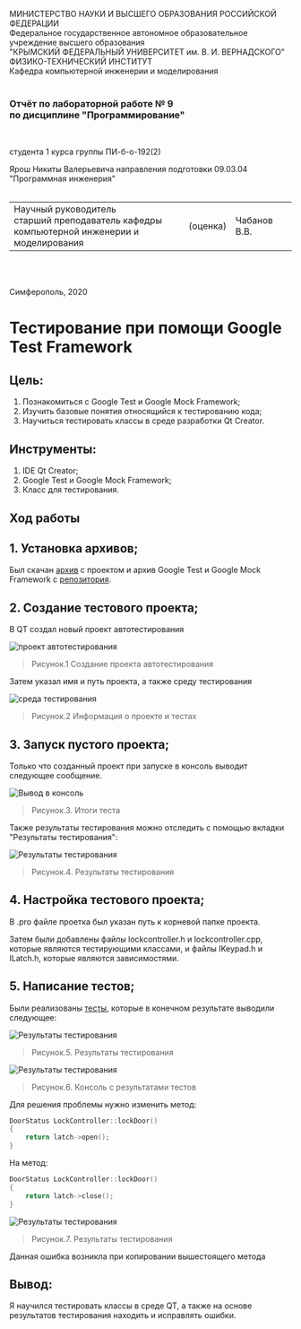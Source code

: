 МИНИСТЕРСТВО НАУКИ  И ВЫСШЕГО ОБРАЗОВАНИЯ РОССИЙСКОЙ ФЕДЕРАЦИИ  
Федеральное государственное автономное образовательное учреждение высшего образования  
"КРЫМСКИЙ ФЕДЕРАЛЬНЫЙ УНИВЕРСИТЕТ им. В. И. ВЕРНАДСКОГО"  
ФИЗИКО-ТЕХНИЧЕСКИЙ ИНСТИТУТ  
Кафедра компьютерной инженерии и моделирования
<br/><br/>

### Отчёт по лабораторной работе № 9<br/> по дисциплине "Программирование"
<br/>

студента 1 курса группы ПИ-б-о-192(2)

Ярош Никиты Валерьевича
направления подготовки 09.03.04 "Программная инженерия"  
<br/>

<table>
<tr><td>Научный руководитель<br/> старший преподаватель кафедры<br/> компьютерной инженерии и моделирования</td>
<td>(оценка)</td>
<td>Чабанов В.В.</td>
</tr>
</table>
<br/><br/>

Симферополь, 2020






# Тестирование при помощи Google Test Framework

## Цель:
1. Познакомиться с Google Test и Google Mock Framework;
2. Изучить базовые понятия относящийся к тестированию кода;
3. Научиться тестировать классы в среде разработки Qt Creator.

## Инструменты:
1. IDE Qt Creator;
2. Google Test и Google Mock Framework;
3. Класс для тестирования.

## Ход работы

## 1. Установка архивов;

Был скачан [архив](https://neroid.ru/wp-content/uploads/2020/05/Lab9_Project_for_tests.zip) с проектом и архив Google Test и Google Mock Framework с [репозитория](https://github.com/google/googletest).

## 2. Создание тестового проекта;

В QT создал новый проект автотестирования

![проект автотестирования](https://github.com/THRUWOL/Labs/blob/master/Lab.9/Images/9.1.png)

>Рисунок.1 Создание проекта автотестирования

Затем указал имя и путь проекта, а также среду тестирования

![среда тестирования](https://github.com/THRUWOL/Labs/blob/master/Lab.9/Images/9.2.png)

>Рисунок.2 Информация о проекте и тестах

## 3. Запуск пустого проекта;

Только что созданный проект при запуске в консоль выводит следующее сообщение.

![Вывод в консоль](https://github.com/THRUWOL/Labs/blob/master/Lab.9/Images/9.3.png)

>Рисунок.3. Итоги теста

Также результаты тестирования можно отследить с помощью вкладки "Результаты тестирования":

![Результаты тестирования](https://github.com/THRUWOL/Labs/blob/master/Lab.9/Images/9.4.png)

>Рисунок.4. Результаты тестирования

## 4. Настройка тестового проекта;

В .pro файле проетка был указан путь к корневой папке проекта.

Затем были добавлены файлы lockcontroller.h и lockcontroller.cpp, которые являются тестирующими классами, и файлы IKeypad.h и ILatch.h, которые являются зависимостями.

## 5. Написание тестов;

Были реализованы [тесты](https://github.com/THRUWOL/Labs/blob/master/Lab.9/9lab/tst_9labtest.h), которые в конечном результате выводили следующее:

![Результаты тестирования](https://github.com/THRUWOL/Labs/blob/master/Lab.9/Images/9.5.png)

>Рисунок.5. Результаты тестирования

![Результаты тестирования](https://github.com/THRUWOL/Labs/blob/master/Lab.9/Images/9.6.png)

>Рисунок.6. Консоль с результатами тестов

Для решения проблемы нужно изменить метод: 
```c++
DoorStatus LockController::lockDoor()
{
    return latch->open();
}
```

На метод:
```c++
DoorStatus LockController::lockDoor()
{
    return latch->close();
}
```
![Результаты тестирования](https://github.com/THRUWOL/Labs/blob/master/Lab.9/Images/9.7.png)

>Рисунок.7. Результаты тестирования

Данная ошибка возникла при копировании вышестоящего метода

## Вывод:
Я научился тестировать классы в среде QT, а также на основе результатов тестирования находить и исправлять ошибки.
